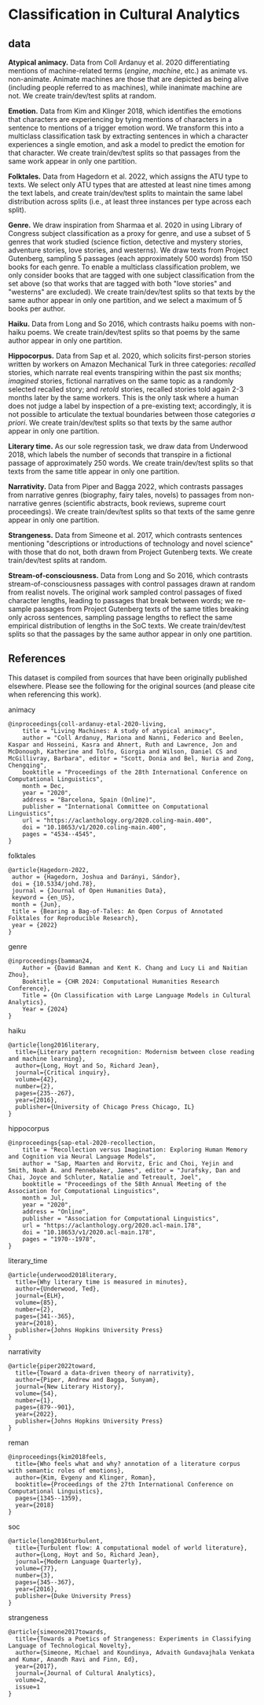 # Classification in Cultural Analytics

## data

**Atypical animacy.** Data from Coll Ardanuy et al. 2020 differentiating mentions of machine-related terms (*engine*, *machine*, etc.) as animate vs. non-animate.  Animate machines are those that are depicted as being alive (including people referred to as machines), while inanimate machine are not. We create train/dev/test splits at random.

**Emotion.**  Data from Kim and Klinger 2018, which identifies the emotions that characters are experiencing by tying mentions of characters in a sentence to mentions of a trigger emotion word.  We transform this into a multiclass classification task by extracting sentences in which a character experiences a single emotion, and ask a model to predict the emotion for that character. We create train/dev/test splits so that passages from the same work appear in only one partition.

**Folktales.** Data from Hagedorn et al. 2022, which assigns the ATU type to texts.  We select only ATU types that are attested at least nine times among the text labels, and create train/dev/test splits to maintain the same label distribution across splits (i.e., at least three instances per type across each split).

**Genre.**  We draw inspiration from Sharmaa et al. 2020 in using Library of Congress subject classification as a proxy for genre, and use a subset of 5 genres that work studied (science fiction, detective and mystery stories, adventure stories, love stories, and westerns). We draw texts from Project Gutenberg, sampling 5 passages (each approximately 500 words) from 150 books for each genre.  To enable a multiclass classification problem, we only consider books that are tagged with one subject classification from the set above (so that works that are tagged with both "love stories" and "westerns" are excluded).  We create train/dev/test splits so that texts by the same author appear in only one partition, and we select a maximum of 5 books per author.

**Haiku.** Data from Long and So 2016, which contrasts haiku poems with non-haiku poems. We create train/dev/test splits so that poems by the same author appear in only one partition. 

**Hippocorpus.**  Data from Sap et al. 2020, which solicits first-person stories written by workers on Amazon Mechanical Turk in three categories: *recalled* stories, which narrate real events transpiring within the past six months; *imagined* stories, fictional narratives on the same topic as a randomly selected recalled story; and *retold* stories, recalled stories told again 2-3 months later by the same workers.  This is the only task where a human does not judge a label by inspection of a pre-existing text; accordingly, it is not possible to articulate the textual boundaries between those categories *a priori*. We create train/dev/test splits so that texts by the same author appear in only one partition. 

**Literary time.**  As our sole regression task, we draw data from Underwood 2018, which labels the number of seconds that transpire in a fictional passage of approximately 250 words. We create train/dev/test splits so that texts from the same title appear in only one partition.

**Narrativity.** Data from Piper and Bagga 2022, which contrasts passages from narrative genres (biography, fairy tales, novels) to passages from non-narrative genres (scientific abstracts, book reviews, supreme court proceedings). We create train/dev/test splits so that texts of the same genre appear in only one partition. 

**Strangeness.** Data from Simeone et al. 2017, which contrasts sentences mentioning "descriptions or introductions of technology and novel science" with those that do not, both drawn from Project Gutenberg texts.  We create train/dev/test splits at random.

**Stream-of-consciousness.** Data from Long and So 2016, which contrasts stream-of-consciousness passages with control passages drawn at random from realist novels.  The original work sampled control passages of fixed character lengths, leading to passages that break between words; we re-sample passages from Project Gutenberg texts of the same titles breaking only across sentences, sampling passage lengths to reflect the same empirical distribution of lengths in the SoC texts.  We create train/dev/test splits so that the passages by the same author appear in only one partition. 



## References

This dataset is compiled from sources that have been originally published elsewhere.  Please see the following for the original sources (and please cite when referencing this work).

animacy

```
@inproceedings{coll-ardanuy-etal-2020-living,
    title = "Living Machines: A study of atypical animacy",
	author = "Coll Ardanuy, Mariona and Nanni, Federico and Beelen, Kaspar and Hosseini, Kasra and Ahnert, Ruth and Lawrence, Jon and McDonough, Katherine and Tolfo, Giorgia and Wilson, Daniel CS and McGillivray, Barbara", editor = "Scott, Donia and Bel, Nuria and Zong, Chengqing",
    booktitle = "Proceedings of the 28th International Conference on Computational Linguistics",
    month = Dec,
    year = "2020",
    address = "Barcelona, Spain (Online)",
    publisher = "International Committee on Computational Linguistics",
    url = "https://aclanthology.org/2020.coling-main.400",
    doi = "10.18653/v1/2020.coling-main.400",
    pages = "4534--4545",
}
```

folktales

```
@article{Hagedorn-2022,
 author = {Hagedorn, Joshua and Darányi, Sándor},
 doi = {10.5334/johd.78},
 journal = {Journal of Open Humanities Data},
 keyword = {en_US},
 month = {Jun},
 title = {Bearing a Bag-of-Tales: An Open Corpus of Annotated Folktales for Reproducible Research},
 year = {2022}
}
```

genre

```
@inproceedings{bamman24,
	Author = {David Bamman and Kent K. Chang and Lucy Li and Naitian Zhou},
	Booktitle = {CHR 2024: Computational Humanities Research Conference},
	Title = {On Classification with Large Language Models in Cultural Analytics},
	Year = {2024}
}

```

haiku

```
@article{long2016literary,
  title={Literary pattern recognition: Modernism between close reading and machine learning},
  author={Long, Hoyt and So, Richard Jean},
  journal={Critical inquiry},
  volume={42},
  number={2},
  pages={235--267},
  year={2016},
  publisher={University of Chicago Press Chicago, IL}
}
```

hippocorpus

```
@inproceedings{sap-etal-2020-recollection,
    title = "Recollection versus Imagination: Exploring Human Memory and Cognition via Neural Language Models",
	author = "Sap, Maarten and Horvitz, Eric and Choi, Yejin and Smith, Noah A. and Pennebaker, James", editor = "Jurafsky, Dan and Chai, Joyce and Schluter, Natalie and Tetreault, Joel",
    booktitle = "Proceedings of the 58th Annual Meeting of the Association for Computational Linguistics",
    month = Jul,
    year = "2020",
    address = "Online",
    publisher = "Association for Computational Linguistics",
    url = "https://aclanthology.org/2020.acl-main.178",
    doi = "10.18653/v1/2020.acl-main.178",
    pages = "1970--1978",
}
```

literary\_time

```
@article{underwood2018literary,
  title={Why literary time is measured in minutes},
  author={Underwood, Ted},
  journal={ELH},
  volume={85},
  number={2},
  pages={341--365},
  year={2018},
  publisher={Johns Hopkins University Press}
}
```

narrativity

```
@article{piper2022toward,
  title={Toward a data-driven theory of narrativity},
  author={Piper, Andrew and Bagga, Sunyam},
  journal={New Literary History},
  volume={54},
  number={1},
  pages={879--901},
  year={2022},
  publisher={Johns Hopkins University Press}
}
```

reman

```
@inproceedings{kim2018feels,
  title={Who feels what and why? annotation of a literature corpus with semantic roles of emotions},
  author={Kim, Evgeny and Klinger, Roman},
  booktitle={Proceedings of the 27th International Conference on Computational Linguistics},
  pages={1345--1359},
  year={2018}
}
```

soc

```
@article{long2016turbulent,
  title={Turbulent flow: A computational model of world literature},
  author={Long, Hoyt and So, Richard Jean},
  journal={Modern Language Quarterly},
  volume={77},
  number={3},
  pages={345--367},
  year={2016},
  publisher={Duke University Press}
}
```

strangeness

```
@article{simeone2017towards,
  title={Towards a Poetics of Strangeness: Experiments in Classifying Language of Technological Novelty},
  author={Simeone, Michael and Koundinya, Advaith Gundavajhala Venkata and Kumar, Anandh Ravi and Finn, Ed},
  year={2017},
  journal={Journal of Cultural Analytics},
  volume=2,
  issue=1
}
```

